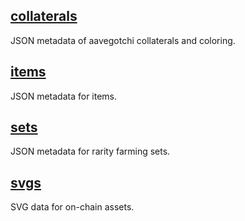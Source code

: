 ## [collaterals](./collaterals/)

JSON metadata of aavegotchi collaterals and coloring.

## [items](./items/)

JSON metadata for items.

## [sets](./sets/)

JSON metadata for rarity farming sets.

## [svgs](./svgs/)

SVG data for on-chain assets.

